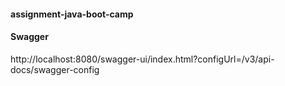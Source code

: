 #### assignment-java-boot-camp



#### Swagger
http://localhost:8080/swagger-ui/index.html?configUrl=/v3/api-docs/swagger-config

